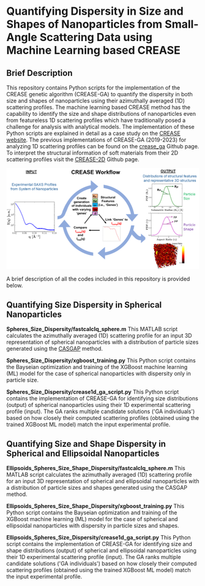 Quantifying Dispersity in Size and Shapes of Nanoparticles from Small-Angle Scattering Data using Machine Learning based CREASE
=======================================================================================================================================

Brief Description  
----------------------------------------------------------

This repository contains Python scripts for the implementation of the CREASE genetic algorithm (CREASE-GA) to quantify the dispersity in both size and shapes of nanoparticles using their azimuthally averaged (1D) scattering profiles. The machine learning based CREASE method has the capability to identify the size and shape distributions of nanoparticles even from featureless 1D scattering profiles which have traditionally posed a challenge for analysis with analytical models. The implementation of these Python scripts are explained in detail as a case study on the [CREASE website](https://crease-ga.readthedocs.io/en/latest/casestudy1.html). The previous implementations of CREASE-GA (2019-2023) for analyzing 1D scattering profiles can be found on the [crease_ga](https://github.com/arthijayaraman-lab/crease_ga) Github page. To interpret the structural information of soft materials from their 2D scattering profiles visit the [CREASE-2D](https://github.com/arthijayaraman-lab/CREASE-2D) Github page.   

![Alt text](docs/CREASE_README_Slide.png)

A brief description of all the codes included in this repository is provided below.

Quantifying Size Dispersity in Spherical Nanoparticles
----------------------------------------------------------

**Spheres_Size_Dispersity/fastcalcIq_sphere.m** This MATLAB script calculates the azimuthally averaged (1D) scattering profile for an input 3D representation of spherical nanoparticles with a distribution of particle sizes generated using the [CASGAP](https://github.com/arthijayaraman-lab/casgap) method.

**Spheres_Size_Dispersity/xgboost_training.py** This Python script contains the Bayseian optimization and training of the XGBoost machine learning (ML) model for the case of spherical nanoparticles with dispersity only in particle size.

**Spheres_Size_Dispersity/crease1d_ga_script.py** This Python script contains the implementation of CREASE-GA for identifying size distributions (output) of spherical nanoparticles using their 1D experimental scattering profile (input). The GA ranks multiple candidate solutions ('GA individuals') based on how closely their computed scattering profiles (obtained using the trained XGBoost ML model) match the input experimental profile.

Quantifying Size and Shape Dispersity in Spherical and Ellipsoidal Nanoparticles
-----------------------------------------------------------------------------------

**Ellipsoids_Spheres_Size_Shape_Dispersity/fastcalcIq_sphere.m** This MATLAB script calculates the azimuthally averaged (1D) scattering profile for an input 3D representation of spherical and ellipsoidal nanoparticles with a distribution of particle sizes and shapes generated using the CASGAP method.

**Ellipsoids_Spheres_Size_Shape_Dispersity/xgboost_training.py** This Python script contains the Bayseian optimization and training of the XGBoost machine learning (ML) model for the case of spherical and ellipsoidal nanoparticles with dispersity in particle sizes and shapes.

**Ellipsoids_Spheres_Size_Dispersity/crease1d_ga_script.py** This Python script contains the implementation of CREASE-GA for identifying size and shape distributions (output) of spherical and ellipsoidal nanoparticles using their 1D experimental scattering profile (input). The GA ranks multiple candidate solutions ('GA individuals') based on how closely their computed scattering profiles (obtained using the trained XGBoost ML model) match the input experimental profile.





